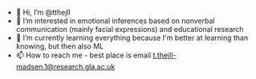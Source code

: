 - 👋 Hi, I’m @tthejll
- 👀 I’m interested in emotional inferences based on nonverbal communication (mainly facial expressions) and educational research
- 🌱 I’m currently learning everything because I'm better at learning than knowing, but then also ML
- 📫 How to reach me - best place is email t.thejll-madsen.1@research.gla.ac.uk

<!---
tthejll/tthejll is a ✨ special ✨ repository because its `README.md` (this file) appears on your GitHub profile.
You can click the Preview link to take a look at your changes.
--->
